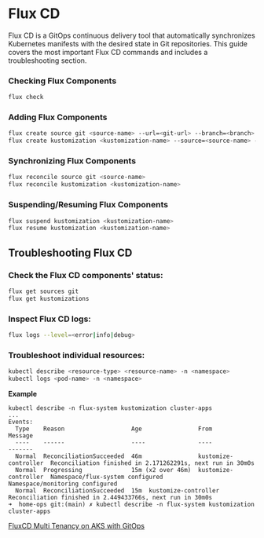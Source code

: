 # Flux CD

Flux CD is a GitOps continuous delivery tool that automatically synchronizes Kubernetes manifests with the desired state in Git repositories. This guide covers the most important Flux CD commands and includes a troubleshooting section.


### Checking Flux Components

```sh
flux check
```

### Adding Flux Components

```sh
flux create source git <source-name> --url=<git-url> --branch=<branch> [--interval=<interval>]
flux create kustomization <kustomization-name> --source=<source-name> --path=<path> [--interval=<interval>]
```

### Synchronizing Flux Components

```sh
flux reconcile source git <source-name>
flux reconcile kustomization <kustomization-name>
```

### Suspending/Resuming Flux Components

```sh
flux suspend kustomization <kustomization-name>
flux resume kustomization <kustomization-name>
```

## Troubleshooting Flux CD

### Check the Flux CD components' status:

```sh
flux get sources git
flux get kustomizations
```

### Inspect Flux CD logs:

```sh
flux logs --level=<error|info|debug>
```

### Troubleshoot individual resources:

```sh
kubectl describe <resource-type> <resource-name> -n <namespace>
kubectl logs <pod-name> -n <namespace>
```

**Example**

```
kubectl describe -n flux-system kustomization cluster-apps
...
Events:
  Type    Reason                   Age                From                  Message
  ----    ------                   ----               ----                  -------
  Normal  ReconciliationSucceeded  46m                kustomize-controller  Reconciliation finished in 2.171262291s, next run in 30m0s
  Normal  Progressing              15m (x2 over 46m)  kustomize-controller  Namespace/flux-system configured
Namespace/monitoring configured
  Normal  ReconciliationSucceeded  15m  kustomize-controller  Reconciliation finished in 2.449433766s, next run in 30m0s
➜  home-ops git:(main) ✗ kubectl describe -n flux-system kustomization cluster-apps
```


[FluxCD Multi Tenancy on AKS with GitOps](https://medium.com/@jmasengesho/kubernetes-multi-tenancy-on-aks-with-gitops-fluxcd-v2-part-1-introduction-to-gitops-and-fluxcd-2bde2984bf3e)
